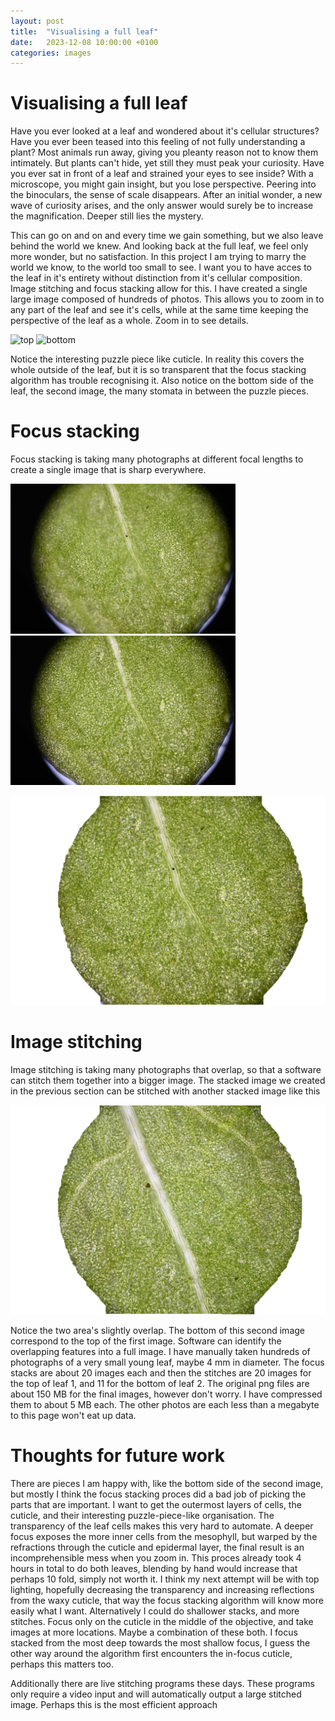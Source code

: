 ```yaml
---
layout: post
title:  "Visualising a full leaf"
date:   2023-12-08 10:00:00 +0100
categories: images
---
```


# Visualising a full leaf

Have you ever looked at a leaf and wondered about it's cellular structures?
Have you ever been teased into this feeling of not fully understanding a plant?
Most animals run away, giving you pleanty reason not to know them intimately. But plants can't hide,
yet still they must peak your curiosity. Have you ever sat in front of a leaf and strained your eyes to see inside?
With a microscope, you might gain insight, but you lose perspective. Peering into the binoculars, the sense of scale disappears.
After an initial wonder, a new wave of curiosity arises, and the only answer would surely be to increase the magnification.
Deeper still lies the mystery.

This can go on and on and every time we gain something, but we also leave behind the world we knew. And looking back at the full leaf,
we feel only more wonder, but no satisfaction. In this project I am trying to marry the world we know, to the world too small to see.
I want you to have acces to the leaf in it's entirety without distinction from it's cellular composition.
Image stitching and focus stacking allow for this. I have created a single large image composed of hundreds of photos.
This allows you to zoom in to any part of the leaf and see it's cells, while at the same time keeping the perspective of the leaf
as a whole. Zoom in to see details.

![top](/images/full_leaf/plantbovenkantq4_Panorama-1.jpg)
![bottom](/images/full_leaf/plantonderkantq4_Panorama-1.jpg)

Notice the interesting puzzle piece like cuticle. In reality this covers the whole outside of the leaf, but it is so transparent that the focus stacking algorithm has trouble recognising it.
Also notice on the bottom side of the leaf, the second image, the many stomata in between the puzzle pieces.

# Focus stacking

Focus stacking is taking many photographs at different focal lengths to create a single image that is sharp everywhere.

 <img src="/images/full_leaf/stackincomplete1.jpg" alt="stackincomplete1.jpg" width="360"/>
 <img src="/images/full_leaf/stackincomplete2.jpg" alt="stackincomplete2.jpg" width="360"/>

![stacked](/images/full_leaf/stackcomplete.jpg)

# Image stitching

Image stitching is taking many photographs that overlap, so that a software can stitch them together into a bigger image. The stacked image we created in the previous section can be stitched with another stacked image like this

![untstiched1](/images/full_leaf/stitchincomplete2.jpg)

Notice the two area's slightly overlap. The bottom of this second image correspond to the top of the first image. Software can identify the overlapping features into a full image. I have manually taken hundreds of photographs of a very small young leaf, maybe 4 mm in diameter. The focus stacks are about 20 images each and then the stitches are 20 images for the top of leaf 1, and 11 for the bottom of leaf 2. The original png files are about 150 MB  for the final images, however don't worry. I have compressed them to about 5 MB each. The other photos are each less than a megabyte to this page won't eat up data.

# Thoughts for future work

There are pieces I am happy with, like the bottom side of the second image, but mostly I think the focus stacking proces did a bad job of picking the parts that are important. I want to get the outermost layers of cells, the cuticle, and their interesting puzzle-piece-like organisation. The transparency of the leaf cells makes this very hard to automate. A deeper focus exposes the more inner cells from the mesophyll, but warped by the refractions through the cuticle and epidermal layer, the final result is an incomprehensible mess when you zoom in. This proces already took 4 hours in total to do both leaves, blending by hand would increase that perhaps 10 fold, simply not worth it.
I think my next attempt will be with top lighting, hopefully decreasing the transparency and increasing reflections from the waxy cuticle, that way the focus stacking algorithm will know more easily what I want.
Alternatively I could do shallower stacks, and more stitches. Focus only on the cuticle in the middle of the objective, and take images at more locations.
Maybe a combination of these both.
I focus stacked from the most deep towards the most shallow focus, I guess the other way around the algorithm first encounters the in-focus cuticle, perhaps this matters too.

Additionally there are live stitching programs these days. These programs only require a video input and will automatically output a large stitched image. Perhaps this is the most efficient approach
